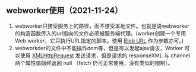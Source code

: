 ## webworker使用（2021-11-24）
1. webworker只接受服务上的路径，而不接受本地文件。也就是说webworker的构造函数传入的url指向的文件必须被服务端代理。(worker创建一个专用Web worker，它只执行URL指定的脚本。使用 [Blob URL](https://developer.mozilla.org/zh-CN/docs/Web/API/Blob) 作为参数亦可。)
2. webworkder的文件中不能操作dom等，但是可以发起ajax请求，Worker 可以使用 [XMLHttpRequest](https://developer.mozilla.org/en-US/DOM/XMLHttpRequest) 发送请求，但是请求的  responseXML 与 channel 两个属性值始终返回 null （fetch 仍可正常使用，没有类似的限制）。
